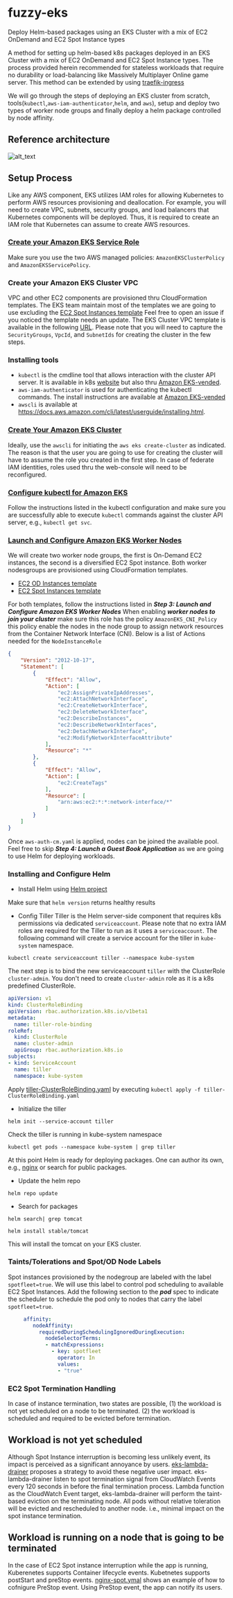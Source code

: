 # fuzzy-eks
Deploy Helm-based packages using an EKS Cluster with a mix of EC2 OnDemand and EC2 Spot Instance types   

A method for setting up helm-based k8s packages deployed in an EKS Cluster with a mix of EC2 OnDemand and EC2 Spot Instance types. The process provided herein recommended for stateless workloads that require no durability or load-balancing like Massively Multiplayer Online game server. This method can be extended by using [traefik-ingress](https://github.com/pahud/amazon-eks-workshop/blob/master/03-creating-services/ingress/traefik-ingress/README.md)

We will go through the steps of deploying an EKS cluster from scratch, tools(`kubectl`,`aws-iam-authenticator`,`helm`, and `aws`), setup and deploy two types of worker node groups and finally deploy a helm package controlled by node affinity.

## Reference architecture
![alt_text](https://github.com/yahavb/fuzzy-eks/blob/master/images/arch-eks-helm.png)

## Setup Process
Like any AWS component, EKS utilizes IAM roles for allowing Kubernetes to perform AWS resources provisioning and deallocation. For example, you will need to create VPC, subnets, security groups, and load balancers that Kubernetes components will be deployed. Thus, it is required to create an IAM role that Kubernetes can assume to create AWS resources.
### [Create your Amazon EKS Service Role](https://docs.aws.amazon.com/eks/latest/userguide/getting-started.html)

Make sure you use the two AWS managed policies: `AmazonEKSClusterPolicy` and `AmazonEKSServicePolicy`. 

### Create your Amazon EKS Cluster VPC

VPC and other EC2 components are provisioned thru CloudFormation templates. The EKS team maintain most of the templates we are going to use excluding the [EC2 Spot Instances template](https://github.com/yahavb/fuzzy-eks/blob/master/cloud-fomration/spot-nodegroup.yaml) Feel free to open an issue if you noticed the template needs an update. 
The EKS Cluster VPC template is available in the following [URL](https://amazon-eks.s3-us-west-2.amazonaws.com/cloudformation/2018-08-21/amazon-eks-vpc-sample.yaml). Please note that you will need to capture the `SecurityGroups`, `VpcId`, and `SubnetIds` for creating the cluster in the few steps. 

### Installing tools
* `kubectl` is the cmdline tool that allows interaction with the cluster API server. It is available in k8s [website](https://kubernetes.io/docs/tasks/tools/install-kubectl/) but also thru [Amazon EKS-vended](https://amazon-eks.s3-us-west-2.amazonaws.com/1.10.3/2018-07-26/bin/darwin/amd64/kubectl). 
* `aws-iam-authenticator` is used for authenticating the kubectl commands. The install instructions are available at [Amazon EKS-vended](https://docs.aws.amazon.com/eks/latest/userguide/configure-kubectl.html) 
* `awscli` is available at https://docs.aws.amazon.com/cli/latest/userguide/installing.html. 

### [Create Your Amazon EKS Cluster](https://docs.aws.amazon.com/eks/latest/userguide/getting-started.html)
Ideally, use the `awscli` for initiating the `aws eks create-cluster` as indicated. The reason is that the user you are going to use for creating the cluster will have to assume the role you created in the first step. In case of federate IAM identities, roles used thru the web-console will need to be reconfigured. 


### [Configure kubectl for Amazon EKS](https://docs.aws.amazon.com/eks/latest/userguide/getting-started.html#Create%20Your%20Amazon%20EKS%20Cluster)
Follow the instructions listed in the kubectl configuration and make sure you are successfully able to execute `kubectl` commands against the cluster API server, e.g., `kubectl get svc`.

### [Launch and Configure Amazon EKS Worker Nodes](https://docs.aws.amazon.com/eks/latest/userguide/getting-started.html#Create%20Your%20Amazon%20EKS%20Cluster)
We will create two worker node groups, the first is On-Demand EC2 instances, the second is a diversified EC2 Spot instance. 
Both worker nodesgroups are provisioned using CloudFormation templates.
* [EC2 OD Instances template](https://amazon-eks.s3-us-west-2.amazonaws.com/cloudformation/2018-08-21/amazon-eks-nodegroup.yaml)
* [EC2 Spot Instances template](https://github.com/yahavb/fuzzy-eks/blob/master/cloud-fomration/spot-nodegroup.yaml)

For both templates, follow the instructions listed in ***Step 3: Launch and Configure Amazon EKS Worker Nodes***
When enabling ***worker nodes to join your cluster*** make sure this role has the policy `AmazonEKS_CNI_Policy` this policy enable the nodes in the node group to assign network resources from the Container Network Interface (CNI). Below is a list of Actions needed for the `NodeInstanceRole`
```json
{
    "Version": "2012-10-17",
    "Statement": [
        {
            "Effect": "Allow",
            "Action": [
                "ec2:AssignPrivateIpAddresses",
                "ec2:AttachNetworkInterface",
                "ec2:CreateNetworkInterface",
                "ec2:DeleteNetworkInterface",
                "ec2:DescribeInstances",
                "ec2:DescribeNetworkInterfaces",
                "ec2:DetachNetworkInterface",
                "ec2:ModifyNetworkInterfaceAttribute"
            ],
            "Resource": "*"
        },
        {
            "Effect": "Allow",
            "Action": [
                "ec2:CreateTags"
            ],
            "Resource": [
                "arn:aws:ec2:*:*:network-interface/*"
            ]
        }
    ]
}
```
Once `aws-auth-cm.yaml` is applied, nodes can be joined the available pool. Feel free to skip ***Step 4: Launch a Guest Book Application*** as we are going to use Helm for deploying workloads. 

### Installing and Configure Helm
* Install Helm using [Helm project](https://github.com/helm/helm/releases)

Make sure that `helm version` returns healthy results

* Config Tiller 
Tiller is the Helm server-side component that requires k8s permissions via dedicated `serviceaccount`. Please note that no extra IAM roles are required for the Tiller to run as it uses a `serviceaccount`. The following command will create a service account for the tiller in `kube-system` namespace. 
```
kubectl create serviceaccount tiller --namespace kube-system
```
The next step is to bind the new serviceaccount `tiller` with the ClusterRole `cluster-admin`. You don't need to create `cluster-admin` role as it is a k8s predefined ClusterRole. 

```yaml
apiVersion: v1
kind: ClusterRoleBinding
apiVersion: rbac.authorization.k8s.io/v1beta1
metadata:
  name: tiller-role-binding
roleRef:
  kind: ClusterRole
  name: cluster-admin
  apiGroup: rbac.authorization.k8s.io
subjects:
- kind: ServiceAccount
  name: tiller
  namespace: kube-system
  ```

Apply [tiller-ClusterRoleBinding.yaml](https://github.com/yahavb/fuzzy-eks/blob/master/config/tiller-ClusterRoleBinding.yaml) by executing `kubectl apply -f tiller-ClusterRoleBinding.yaml` 

* Initialize the tiller
```
helm init --service-account tiller
```
Check the tiller is running in kube-system namespace
```
kubectl get pods --namespace kube-system | grep tiller
```

At this point Helm is ready for deploying packages. One can author its own, e.g., [nginx](https://github.com/yahavb/nginx-ananware) or search for public packages. 

* Update the helm repo
```
helm repo update
```
* Search for packages 
```
helm search| grep tomcat
```
```
helm install stable/tomcat
```
This will install the tomcat on your EKS cluster. 

### Taints/Tolerations and Spot/OD Node Labels
Spot instances provisioned by the nodegroup are labeled with the label `spotfleet=true`. We will use this label to control pod scheduling to available EC2 Spot Instances. Add the following section to the ***pod*** spec to indicate the scheduler to schedule the pod only to nodes that carry the label `spotfleet=true`. 

```yaml
     affinity:
        nodeAffinity:
          requiredDuringSchedulingIgnoredDuringExecution:
            nodeSelectorTerms:
            - matchExpressions:
              - key: spotfleet
                operator: In
                values:
                - "true"
```

### EC2 Spot Termination Handling
In case of instance termination, two states are possible, (1) the workload is not yet scheduled on a node to be terminated. (2) the workload is scheduled and required to be evicted before termination.   
## Workload is not yet scheduled
Although Spot Instance interruption is becoming less unlikely event, its impact is perceived as a significant annoyance by users. [eks-lambda-drainer](https://github.com/pahud/eks-lambda-drainer) proposes a strategy to avoid these negative user impact. eks-lambda-drainer listen to spot termination signal from CloudWatch Events every 120 seconds in before the final termination process. Lambda function as the CloudWatch Event target, eks-lambda-drainer will perform the taint-based eviction on the terminating node. All pods without relative toleration will be evicted and rescheduled to another node. i.e., minimal impact on the spot instance termination.
## Workload is running on a node that is going to be terminated
In the case of EC2 Spot instance interruption while the app is running, Kuberenetes supports Container lifecycle events. Kubetnetes supports postStart and preStop events. [nginx-spot.ymal](https://github.com/yahavb/fuzzy-eks/blob/master/specs/nginx-spot.yaml) shows an example of how to cofnigure PreStop event. Using PreStop event, the app can notify its users.
